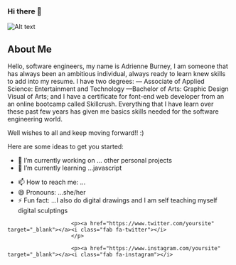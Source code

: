 ### Hi there 👋

![Alt text](https://res.cloudinary.com/djvsxf3n4/image/upload/v1626139391/github_banner_whrz8a.jpg)

## About Me

Hello, software engineers, my name is Adrienne Burney, I am someone that has always been an ambitious individual, always ready to learn knew skills to add into my resume.
I have two degrees:  — Associate of Applied Science: Entertainment and Technology —Bachelor of Arts: Graphic Design Visual of Arts; and I have a certificate for font-end web developer from an an online bootcamp called Skillcrush. Everything that I have learn over these past few years has given me basics skills needed for the software engineering world. 

Well wishes to all and keep moving forward!! :)


<!--**Adrienne-B/Adrienne-B** is a ✨ _special_ ✨ repository because its `README.md` (this file) appears on your GitHub profile.-->

Here are some ideas to get you started:

- 🔭 I’m currently working on ... other personal projects
- 🌱 I’m currently learning ...javascript
<!--- 👯 I’m looking to collaborate on ...-->
<!--- 🤔 I’m looking for help with ...-->
<!--- 💬 Ask me about ...-->
- 📫 How to reach me: ...
- 😄 Pronouns: ...she/her
- ⚡ Fun fact: ...I also do digital drawings and I am self teaching myself digital sculptings
<!---  Use the regular html comment to hide comments on here-->

<p><a href="https://www.facebook.com/yoursite" target="_blank"></a>
						<i class="fab fa-facebook"></i>
						</p>
				
						<p><a href="https://www.twitter.com/yoursite" target="_blank"></a><i class="fab fa-twitter"></i>
						</p>
						
						<p><a href="https://www.instagram.com/yoursite" target="_blank"></a><i class="fab fa-instagram"></i>
